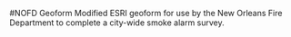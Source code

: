 #NOFD Geoform
Modified ESRI geoform for use by the New Orleans Fire Department to complete a city-wide smoke alarm survey. 